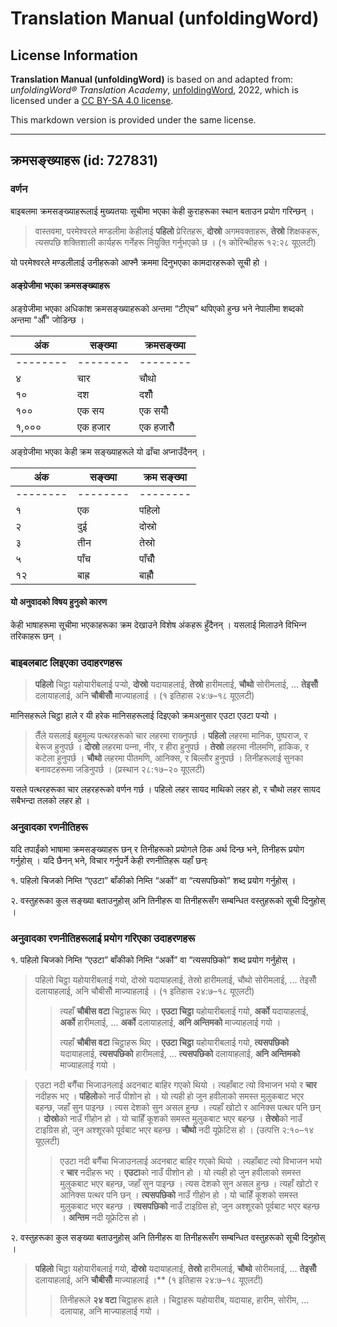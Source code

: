 # Translation Manual (unfoldingWord)

## License Information

**Translation Manual (unfoldingWord)** is based on and adapted from: _unfoldingWord® Translation Academy_, [unfoldingWord](https://unfoldingword.org/utw), 2022, which is licensed under a [CC BY-SA 4.0 license](https://creativecommons.org/licenses/by-sa/4.0/legalcode.en).

This markdown version is provided under the same license.



--------------------------------

## क्रमसङ्ख्याहरू (id: 727831)

### वर्णन

बाइबलमा क्रमसङ्ख्याहरूलाई मुख्यतयाः सूचीमा भएका केही कुराहरूका स्थान बताउन प्रयोग गरिन्छन् ।

> वास्तवमा, परमेश्‍वरले मण्‍डलीमा केहीलाई **पहिलो** प्रेरितहरू, **दोस्रो** अगमवक्ताहरू, **तेस्रो** शिक्षकहरू, त्यसपछि शक्तिशाली कार्यहरू गर्नेहरू नियुक्ति गर्नुभएको छ । (१ कोरिन्थीहरू १२:२८ यूएलटी)

यो परमेश्‍वरले मण्‍डलीलाई उनीहरूको आफ्‍नै क्रममा दिनुभएका कामदारहरूको सूची हो ।

#### अङ्ग्रेजीमा भएका क्रमसङ्ख्याहरू

अङ्ग्रेजीमा भएका अधिकांश क्रमसङ्ख्याहरूको अन्तमा “टीएच” थपिएको हुन्छ भने नेपालीमा शब्दको अन्तमा "औँ" जोडिन्छ ।

| अंक | सङ्ख्या | क्रमसङ्ख्या |
| --- | --- | --- |
| \-\-\-\-\-\-\-\- | \-\-\-\-\-\-\-\- | \-\-\-\-\-\-\-\- |
| ४ | चार | चौथो |
| १० | दश | दशौँ |
| १०० | एक सय | एक सयौँ |
| १,००० | एक हजार | एक हजारौँ |  |

अङ्ग्रेजीमा भएका केही क्रम सङ्ख्याहरूले यो ढाँचा अप्‍नाउँदैनन् ।

| अंक | सङ्ख्या | क्रम सङ्ख्या |
| --- | --- | --- |
| \-\-\-\-\-\-\-\- | \-\-\-\-\-\-\-\- | \-\-\-\-\-\-\-\- |
| १ | एक | पहिलो |
| २ | दुई | दोस्रो |
| ३ | तीन | तेस्रो |
| ५ | पाँच | पाँचौँ |
| १२ | बाह्र | बाह्रौँ |  |

#### यो अनुवादको विषय हुनुको कारण

केही भाषाहरूमा सूचीमा भएकाहरूका क्रम देखाउने विशेष अंकहरू हुँदैनन् । यसलाई मिलाउने विभिन्‍न तरिकाहरू छन् ।

### बाइबलबाट लिइएका उदाहरणहरू

> **पहिलो** चिट्ठा यहोयारीबलाई पर्‍यो, **दोस्रो** यदायाहलाई, **तेस्रो** हारीमलाई, **चौथो** सोरीमलाई, ... **तेइसौँ** दलायाहलाई, अनि **चौबीसौँ** माज्याहलाई । (१ इतिहास २४:७–१८ यूएलटी)

मानिसहरूले चिट्ठा हाले र यी हरेक मानिसहरूलाई दिइएको क्रमअनुसार एउटा एउटा पर्‍यो ।

> तैँले यसलाई बहुमूल्य पत्थरहरूको चार लहरमा राख्‍नुपर्छ । **पहिलो** लहरमा मानिक, पुष्‍पराज, र बेरूज हुनुपर्छ । **दोस्रो** लहरमा पन्‍ना, नीर, र हीरा हुनुपर्छ । **तेस्रो** लहरमा नीलमणि, हाकिक, र कटेला हुनुपर्छ । **चौथो** लहरमा पीतमणि, आनिक्स, र बिल्‍लौर हुनुपर्छ । तिनीहरूलाई सुनका बनावटहरूमा जडिनुपर्छ । (प्रस्थान २८:१७–२० यूएलटी)

यसले पत्थरहरूका चार लहरहरूको वर्णन गर्छ । पहिलो लहर सायद माथिको लहर हो, र चौथो लहर सायद सबैभन्दा तलको लहर हो ।

### अनुवादका रणनीतिहरू

यदि तपाईंको भाषामा क्रमसङ्ख्याहरू छन् र तिनीहरूको प्रयोगले ठिक अर्थ दिन्छ भने, तिनीहरू प्रयोग गर्नुहोस् । यदि छैनन् भने, विचार गर्नुपर्ने केही रणनीतिहरू यहाँ छन्ः

१. पहिलो चिजको निम्ति “एउटा” बाँकीको निम्ति “अर्को” वा “त्यसपछिको” शब्द प्रयोग गर्नुहोस् ।

२. वस्तुहरूका कुल सङ्ख्या बताउनुहोस् अनि तिनीहरू वा तिनीहरूसँग सम्बन्धित वस्तुहरूको सूची दिनुहोस् ।

### अनुवादका रणनीतिहरूलाई प्रयोग गरिएका उदाहरणहरू

१. पहिलो चिजको निम्ति “एउटा” बाँकीको निम्ति “अर्को” वा “त्यसपछिको” शब्द प्रयोग गर्नुहोस् ।

> पहिलो चिट्ठा यहोयारीबलाई गयो, दोस्रो यदायाहलाई, तेस्रो हारीमलाई, चौथो सोरीमलाई, ... तेइसौँ दलायाहलाई, अनि चौबीसौँ माज्याहलाई । (१ इतिहास २४:७–१८ यूएलटी)
> 
> 
> > त्यहाँ **चौबीस वटा** चिट्ठाहरू थिए । **एउटा चिट्ठा** यहोयारीबलाई गयो, **अर्को** यदायाहलाई, **अर्को** हारीमलाई, ... **अर्को** दलायाहलाई, **अनि अन्तिमको** माज्याहलाई गयो ।
> > 
> > त्यहाँ **चौबीस वटा** चिट्ठाहरू थिए । **एउटा चिट्ठा** यहोयारीबलाई गयो, **त्यसपछिको** यदायाहलाई, **त्यसपछिको** हारीमलाई, ... **त्यसपछिको** दलायाहलाई, **अनि अन्तिमको** माज्याहलाई गयो ।

> एउटा नदी बगैँचा भिजाउनलाई अदनबाट बाहिर गएको थियो । त्यहाँबाट त्यो विभाजन भयो र **चार** नदीहरू भए । **पहिलो**को नाउँ पीशोन हो । यो त्यही हो जुन हवीलाको समस्त मुलुकबाट भएर बहन्छ, जहाँ सुन पाइन्छ । त्यस देशको सुन असल हुन्छ । त्यहाँ खोटो र आनिक्स पत्थर पनि छन् । **दोस्रो**को नाउँ गीहोन हो । यो चाहिँ कूशको समस्त मुलुकबाट भएर बहन्छ । **तेस्रो**को नाउँ टाइग्रिस हो, जुन अश्‍शूरको पूर्वबाट भएर बहन्छ । **चौथो** नदी यूफ्रेटिस हो । (उत्पत्ति २:१०–१४ यूएलटी)
> 
> 
> > एउटा नदी बगैँचा भिजाउनलाई अदनबाट बाहिर गएको थियो । त्यहाँबाट त्यो विभाजन भयो र **चार** नदीहरू भए । **एउटा**को नाउँ पीशोन हो । यो त्यही हो जुन हवीलाको समस्त मुलुकबाट भएर बहन्छ, जहाँ सुन पाइन्छ । त्यस देशको सुन असल हुन्छ । त्यहाँ खोटो र आनिक्स पत्थर पनि छन् । **त्यसपछिको** नाउँ गीहोन हो । यो चाहिँ कूशको समस्त मुलुकबाट भएर बहन्छ । **त्यसपछिको** नाउँ टाइग्रिस हो, जुन अश्‍शूरको पूर्वबाट भएर बहन्छ । **अन्तिम** नदी यूफ्रेटिस हो ।

२. वस्तुहरूका कुल सङ्ख्या बताउनुहोस् अनि तिनीहरू वा तिनीहरूसँग सम्बन्धित वस्तुहरूको सूची दिनुहोस् ।

> **पहिलो** चिट्ठा यहोयारीबलाई गयो, **दोस्रो** यदायाहलाई, **तेस्रो** हारीमलाई, **चौथो** सोरीमलाई, ... **तेइसौँ** दलायाहलाई, अनि **चौबीसौँ** माज्याहलाई ।\*\* (१ इतिहास २४:७–१८ यूएलटी)
> 
> 
> > तिनीहरूले **२४ वटा** चिट्ठाहरू हाले । चिट्ठाहरू यहोयारीब, यदायाह, हारीम, सोरीम, ... दलायाह, अनि माज्याहलाई गयो ।



